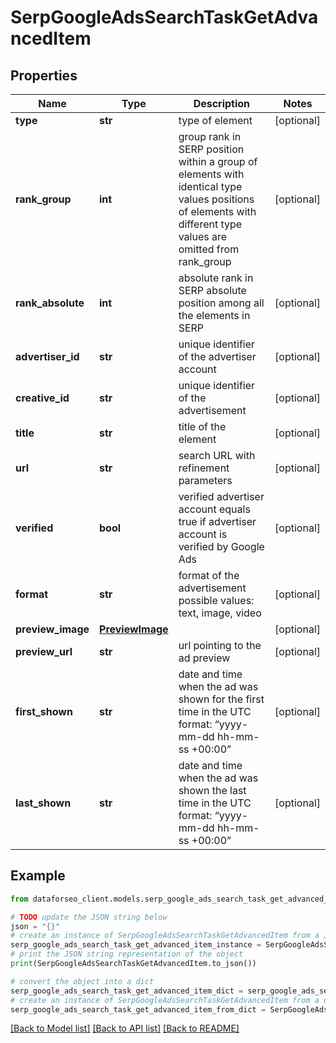 # SerpGoogleAdsSearchTaskGetAdvancedItem


## Properties

Name | Type | Description | Notes
------------ | ------------- | ------------- | -------------
**type** | **str** | type of element | [optional] 
**rank_group** | **int** | group rank in SERP position within a group of elements with identical type values positions of elements with different type values are omitted from rank_group | [optional] 
**rank_absolute** | **int** | absolute rank in SERP absolute position among all the elements in SERP | [optional] 
**advertiser_id** | **str** | unique identifier of the advertiser account | [optional] 
**creative_id** | **str** | unique identifier of the advertisement | [optional] 
**title** | **str** | title of the element | [optional] 
**url** | **str** | search URL with refinement parameters | [optional] 
**verified** | **bool** | verified advertiser account equals true if advertiser account is verified by Google Ads | [optional] 
**format** | **str** | format of the advertisement possible values: text, image, video | [optional] 
**preview_image** | [**PreviewImage**](PreviewImage.md) |  | [optional] 
**preview_url** | **str** | url pointing to the ad preview | [optional] 
**first_shown** | **str** | date and time when the ad was shown for the first time in the UTC format: “yyyy-mm-dd hh-mm-ss +00:00” | [optional] 
**last_shown** | **str** | date and time when the ad was shown the last time in the UTC format: “yyyy-mm-dd hh-mm-ss +00:00” | [optional] 

## Example

```python
from dataforseo_client.models.serp_google_ads_search_task_get_advanced_item import SerpGoogleAdsSearchTaskGetAdvancedItem

# TODO update the JSON string below
json = "{}"
# create an instance of SerpGoogleAdsSearchTaskGetAdvancedItem from a JSON string
serp_google_ads_search_task_get_advanced_item_instance = SerpGoogleAdsSearchTaskGetAdvancedItem.from_json(json)
# print the JSON string representation of the object
print(SerpGoogleAdsSearchTaskGetAdvancedItem.to_json())

# convert the object into a dict
serp_google_ads_search_task_get_advanced_item_dict = serp_google_ads_search_task_get_advanced_item_instance.to_dict()
# create an instance of SerpGoogleAdsSearchTaskGetAdvancedItem from a dict
serp_google_ads_search_task_get_advanced_item_from_dict = SerpGoogleAdsSearchTaskGetAdvancedItem.from_dict(serp_google_ads_search_task_get_advanced_item_dict)
```
[[Back to Model list]](../README.md#documentation-for-models) [[Back to API list]](../README.md#documentation-for-api-endpoints) [[Back to README]](../README.md)


